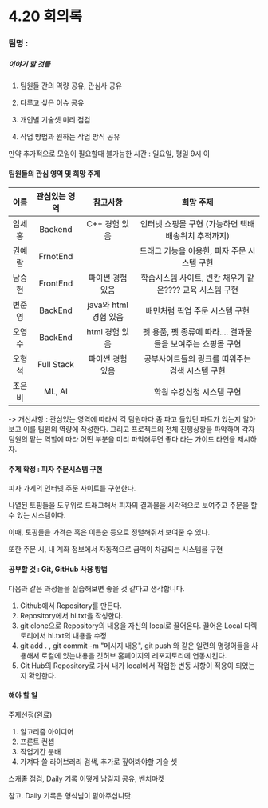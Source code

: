 # 4.20 회의록

### 팀명 : 

##### 이야기 할 것들

1. 팀원들 간의 역량 공유, 관심사 공유

2. 다루고 싶은 이슈 공유

3. 개인별 기술셋 미리 점검

4. 작업 방법과 원하는 작업 방식 공유


만약 추가적으로 모임이 필요할때 불가능한 시간 : 일요일, 평일 9시 이

#### 팀원들의 관심 영역 및 희망 주제

| 이름 | 관심있는 영역 | 참고사항 | 희망 주제 |
|:---:|:---:|:---:|:---:|
임세홍 | Backend | C++ 경험 있음 | 인터넷 쇼핑몰 구현 (가능하면 택배 배송위치 추적까지)
권예람 | FrnotEnd |  | 드래그 기능을 이용한, 피자 주문 시스템 구현 
남승현 | FrontEnd | 파이썬 경험 있음 | 학습시스템 사이트, 빈칸 채우기 같은???? 교육 시스템 구현
변준영 | BackEnd | java와 html 경험 있음 |배민처럼 픽업 주문 시스템 구현
오영수 | BackEnd | html 경험 있음 |펫 용품, 펫 종류에 따라....  결과물들을 보여주는 쇼핑몰 구현
오형석 | Full Stack | 파이썬 경험 있음 |공부사이트들의 링크를 띠워주는 검색 시스템 구현 
조은비 | ML, AI |  |학원 수강신청 시스템 구현

-> 개선사항 : 관심있는 영역에 따라서 각 팀원마다 좀 파고 들었던 파트가 있는지 알아보고 이를 팀원의 역량에 작성한다. 그리고 프로젝트의 전체 진행상황을 파악하며 각자 팀원의 맡는 역할에 따라 어떤 부분을 미리 파악해두면 좋다 라는 가이드 라인을 제시하자.

#### 주제 확정 : 피자 주문시스템 구현 

피자 가게의 인터넷 주문 사이트를 구현한다. 

나열된 토핑들을 도우위로 드래그해서 피자의 결과물을 시각적으로 보여주고 주문을 할 수 있는 시스템이다.

이때, 토핑들을 가격순 혹은 이름순 등으로 정렬해줘서 보여줄 수 있다.

또한 주문 시, 내 계좌 정보에서 자동적으로 금액이 차감되는 시스템을 구현

#### 공부할 것 : Git, GitHub 사용 방법

다음과 같은 과정들을 실습해보면 좋을 것 같다고 생각합니다.

1. Github에서 Repository를 만든다.
2. Repository에서 hi.txt을 작성한다.
3. git clone으로 Repository의 내용을 자신의 local로 끌어온다. 끌어온 Local 디렉토리에서 hi.txt의 내용을 수정
4. git add . , git commit -m "메시지 내용", git push 와 같은 일련의 명령어들을 사용해서 로컬에 있는내용을 깃허브 홈페이지의 레포지토리에 연동시킨다.
5. Git Hub의 Repository로 가서 내가 local에서 작업한 변동 사항이 적용이 되었는지 확인한다.

#### 해야 할 일

주제선정(완료)

1. 알고리즘 아이디어
2. 프론트 컨셉
3. 작업기간 분배
4. 가져다 쓸 라이브러리 검색, 추가로 짚어봐야할 기술 셋


스캐줄 점검, Daily 기록 어떻게 남길지 공유, 벤치마켓


참고. Daily 기록은 형석님이 맡아주십니닷. 
